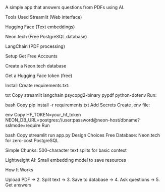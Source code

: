 A simple app that answers questions from PDFs using AI.

Tools Used
Streamlit (Web interface)

Hugging Face (Text embeddings)

Neon.tech (Free PostgreSQL database)

LangChain (PDF processing)

Setup
Get Free Accounts

Create a Neon.tech database

Get a Hugging Face token (free)

Install
Create requirements.txt:

txt
Copy
streamlit
langchain
psycopg2-binary
pypdf
python-dotenv
Run:

bash
Copy
pip install -r requirements.txt
Add Secrets
Create .env file:

env
Copy
HF_TOKEN=your_hf_token
NEON_DB_URL=postgres://user:password@neon-host/dbname?sslmode=require
Run

bash
Copy
streamlit run app.py
Design Choices
Free Database: Neon.tech for zero-cost PostgreSQL

Simple Chunks: 500-character text splits for basic context

Lightweight AI: Small embedding model to save resources

How It Works

Upload PDF → 2. Split text → 3. Save to database → 4. Ask questions → 5. Get answers
